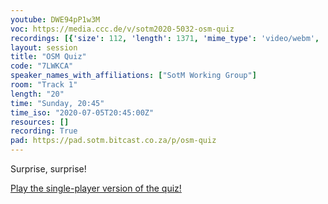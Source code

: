 ```yaml
---
youtube: DWE94pP1w3M
voc: https://media.ccc.de/v/sotm2020-5032-osm-quiz
recordings: [{'size': 112, 'length': 1371, 'mime_type': 'video/webm', 'language': 'eng', 'filename': 'sotm2020-5032-eng-OSM_Quiz_webm-hd.webm', 'state': 'new', 'folder': 'webm-hd', 'high_quality': True, 'width': 1920, 'height': 1080, 'updated_at': '2020-07-18T02:18:59.789+02:00', 'recording_url': 'https://cdn.media.ccc.de/events/sotm/2020/webm-hd/sotm2020-5032-eng-OSM_Quiz_webm-hd.webm', 'url': 'https://media.ccc.de/public/recordings/47608', 'event_url': 'https://media.ccc.de/public/events/5e6dc7ca-5536-571a-a9a3-5efc9ee4b0bf', 'conference_url': 'https://media.ccc.de/public/conferences/sotm2020'}, {'size': 20, 'length': 1371, 'mime_type': 'audio/mpeg', 'language': 'eng', 'filename': 'sotm2020-5032-eng-OSM_Quiz_mp3.mp3', 'state': 'new', 'folder': 'mp3', 'high_quality': False, 'width': 0, 'height': 0, 'updated_at': '2020-07-18T02:14:21.403+02:00', 'recording_url': 'https://cdn.media.ccc.de/events/sotm/2020/mp3/sotm2020-5032-eng-OSM_Quiz_mp3.mp3', 'url': 'https://media.ccc.de/public/recordings/47605', 'event_url': 'https://media.ccc.de/public/events/5e6dc7ca-5536-571a-a9a3-5efc9ee4b0bf', 'conference_url': 'https://media.ccc.de/public/conferences/sotm2020'}, {'size': 35, 'length': 1371, 'mime_type': 'video/mp4', 'language': 'eng', 'filename': 'sotm2020-5032-eng-OSM_Quiz_sd.mp4', 'state': 'new', 'folder': 'h264-sd', 'high_quality': False, 'width': 720, 'height': 576, 'updated_at': '2020-07-18T02:13:21.864+02:00', 'recording_url': 'https://cdn.media.ccc.de/events/sotm/2020/h264-sd/sotm2020-5032-eng-OSM_Quiz_sd.mp4', 'url': 'https://media.ccc.de/public/recordings/47604', 'event_url': 'https://media.ccc.de/public/events/5e6dc7ca-5536-571a-a9a3-5efc9ee4b0bf', 'conference_url': 'https://media.ccc.de/public/conferences/sotm2020'}, {'size': 42, 'length': 1371, 'mime_type': 'video/webm', 'language': 'eng', 'filename': 'sotm2020-5032-eng-OSM_Quiz_webm-sd.webm', 'state': 'new', 'folder': 'webm-sd', 'high_quality': False, 'width': 720, 'height': 576, 'updated_at': '2020-07-18T02:11:54.572+02:00', 'recording_url': 'https://cdn.media.ccc.de/events/sotm/2020/webm-sd/sotm2020-5032-eng-OSM_Quiz_webm-sd.webm', 'url': 'https://media.ccc.de/public/recordings/47602', 'event_url': 'https://media.ccc.de/public/events/5e6dc7ca-5536-571a-a9a3-5efc9ee4b0bf', 'conference_url': 'https://media.ccc.de/public/conferences/sotm2020'}, {'size': 76, 'length': 1371, 'mime_type': 'video/mp4', 'language': 'eng', 'filename': 'sotm2020-5032-eng-OSM_Quiz_hd.mp4', 'state': 'new', 'folder': 'h264-hd', 'high_quality': True, 'width': 1920, 'height': 1080, 'updated_at': '2020-07-18T00:44:16.136+02:00', 'recording_url': 'https://cdn.media.ccc.de/events/sotm/2020/h264-hd/sotm2020-5032-eng-OSM_Quiz_hd.mp4', 'url': 'https://media.ccc.de/public/recordings/47551', 'event_url': 'https://media.ccc.de/public/events/5e6dc7ca-5536-571a-a9a3-5efc9ee4b0bf', 'conference_url': 'https://media.ccc.de/public/conferences/sotm2020'}]
layout: session
title: "OSM Quiz"
code: "7LWKCA"
speaker_names_with_affiliations: ["SotM Working Group"]
room: "Track 1"
length: "20"
time: "Sunday, 20:45"
time_iso: "2020-07-05T20:45:00Z"
resources: []
recording: True
pad: https://pad.sotm.bitcast.co.za/p/osm-quiz
---
```

Surprise, surprise!

[Play the single-player version of the quiz!](https://zverik.github.io/sotm2020-quiz/)

